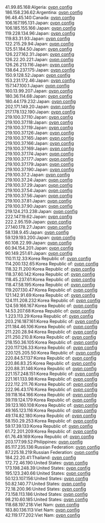 41.99.85.168:Algeria: [ovpn config](vpn/41_99_85_168.ovpn)  
186.158.236.62:Argentina: [ovpn config](vpn/186_158_236_62.ovpn)  
96.48.45.140:Canada: [ovpn config](vpn/96_48_45_140.ovpn)  
106.167.195.131:Japan: [ovpn config](vpn/106_167_195_131.ovpn)  
106.185.155.166:Japan: [ovpn config](vpn/106_185_155_166.ovpn)  
119.228.134.96:Japan: [ovpn config](vpn/119_228_134_96.ovpn)  
119.83.31.93:Japan: [ovpn config](vpn/119_83_31_93.ovpn)  
122.215.29.94:Japan: [ovpn config](vpn/122_215_29_94.ovpn)  
125.51.184.50:Japan: [ovpn config](vpn/125_51_184_50.ovpn)  
126.227.162.31:Japan: [ovpn config](vpn/126_227_162_31.ovpn)  
126.22.20.221:Japan: [ovpn config](vpn/126_22_20_221.ovpn)  
126.26.213.116:Japan: [ovpn config](vpn/126_26_213_116.ovpn)  
138.64.237.175:Japan: [ovpn config](vpn/138_64_237_175.ovpn)  
150.9.128.52:Japan: [ovpn config](vpn/150_9_128_52.ovpn)  
153.231.172.46:Japan: [ovpn config](vpn/153_231_172_46.ovpn)  
157.147.100.1:Japan: [ovpn config](vpn/157_147_100_1.ovpn)  
160.13.99.207:Japan: [ovpn config](vpn/160_13_99_207.ovpn)  
180.36.114.68:Japan: [ovpn config](vpn/180_36_114_68.ovpn)  
180.44.179.232:Japan: [ovpn config](vpn/180_44_179_232.ovpn)  
202.171.149.20:Japan: [ovpn config](vpn/202_171_149_20.ovpn)  
217.178.132.190:Japan: [ovpn config](vpn/217_178_132_190.ovpn)  
219.100.37.110:Japan: [ovpn config](vpn/219_100_37_110.ovpn)  
219.100.37.118:Japan: [ovpn config](vpn/219_100_37_118.ovpn)  
219.100.37.119:Japan: [ovpn config](vpn/219_100_37_119.ovpn)  
219.100.37.126:Japan: [ovpn config](vpn/219_100_37_126.ovpn)  
219.100.37.165:Japan: [ovpn config](vpn/219_100_37_165.ovpn)  
219.100.37.166:Japan: [ovpn config](vpn/219_100_37_166.ovpn)  
219.100.37.169:Japan: [ovpn config](vpn/219_100_37_169.ovpn)  
219.100.37.174:Japan: [ovpn config](vpn/219_100_37_174.ovpn)  
219.100.37.177:Japan: [ovpn config](vpn/219_100_37_177.ovpn)  
219.100.37.179:Japan: [ovpn config](vpn/219_100_37_179.ovpn)  
219.100.37.190:Japan: [ovpn config](vpn/219_100_37_190.ovpn)  
219.100.37.2:Japan: [ovpn config](vpn/219_100_37_2.ovpn)  
219.100.37.24:Japan: [ovpn config](vpn/219_100_37_24.ovpn)  
219.100.37.29:Japan: [ovpn config](vpn/219_100_37_29.ovpn)  
219.100.37.54:Japan: [ovpn config](vpn/219_100_37_54.ovpn)  
219.100.37.56:Japan: [ovpn config](vpn/219_100_37_56.ovpn)  
219.100.37.81:Japan: [ovpn config](vpn/219_100_37_81.ovpn)  
219.100.37.90:Japan: [ovpn config](vpn/219_100_37_90.ovpn)  
219.124.213.238:Japan: [ovpn config](vpn/219_124_213_238.ovpn)  
222.147.19.62:Japan: [ovpn config](vpn/222_147_19_62.ovpn)  
222.2.95.159:Japan: [ovpn config](vpn/222_2_95_159.ovpn)  
27.140.178.27:Japan: [ovpn config](vpn/27_140_178_27.ovpn)  
58.138.9.45:Japan: [ovpn config](vpn/58_138_9_45.ovpn)  
59.129.193.200:Japan: [ovpn config](vpn/59_129_193_200.ovpn)  
60.108.22.99:Japan: [ovpn config](vpn/60_108_22_99.ovpn)  
60.94.154.201:Japan: [ovpn config](vpn/60_94_154_201.ovpn)  
90.149.251.61:Japan: [ovpn config](vpn/90_149_251_61.ovpn)  
110.11.12.33:Korea Republic of: [ovpn config](vpn/110_11_12_33.ovpn)  
114.200.132.65:Korea Republic of: [ovpn config](vpn/114_200_132_65.ovpn)  
118.32.11.200:Korea Republic of: [ovpn config](vpn/118_32_11_200.ovpn)  
118.37.60.142:Korea Republic of: [ovpn config](vpn/118_37_60_142.ovpn)  
118.45.237.61:Korea Republic of: [ovpn config](vpn/118_45_237_61.ovpn)  
118.47.58.195:Korea Republic of: [ovpn config](vpn/118_47_58_195.ovpn)  
119.207.130.47:Korea Republic of: [ovpn config](vpn/119_207_130_47.ovpn)  
121.142.91.69:Korea Republic of: [ovpn config](vpn/121_142_91_69.ovpn)  
124.111.208.232:Korea Republic of: [ovpn config](vpn/124_111_208_232.ovpn)  
124.59.166.167:Korea Republic of: [ovpn config](vpn/124_59_166_167.ovpn)  
14.53.207.68:Korea Republic of: [ovpn config](vpn/14_53_207_68.ovpn)  
1.223.113.29:Korea Republic of: [ovpn config](vpn/1_223_113_29.ovpn)  
203.216.187.161:Korea Republic of: [ovpn config](vpn/203_216_187_161.ovpn)  
211.184.46.106:Korea Republic of: [ovpn config](vpn/211_184_46_106.ovpn)  
211.220.28.94:Korea Republic of: [ovpn config](vpn/211_220_28_94.ovpn)  
211.250.210.8:Korea Republic of: [ovpn config](vpn/211_250_210_8.ovpn)  
218.150.36.105:Korea Republic of: [ovpn config](vpn/218_150_36_105.ovpn)  
220.117.126.33:Korea Republic of: [ovpn config](vpn/220_117_126_33.ovpn)  
220.125.205.50:Korea Republic of: [ovpn config](vpn/220_125_205_50.ovpn)  
220.84.57.137:Korea Republic of: [ovpn config](vpn/220_84_57_137.ovpn)  
220.86.83.25:Korea Republic of: [ovpn config](vpn/220_86_83_25.ovpn)  
220.88.31.146:Korea Republic of: [ovpn config](vpn/220_88_31_146.ovpn)  
221.157.248.151:Korea Republic of: [ovpn config](vpn/221_157_248_151.ovpn)  
221.161.133.98:Korea Republic of: [ovpn config](vpn/221_161_133_98.ovpn)  
222.112.211.76:Korea Republic of: [ovpn config](vpn/222_112_211_76.ovpn)  
222.96.43.176:Korea Republic of: [ovpn config](vpn/222_96_43_176.ovpn)  
39.118.164.166:Korea Republic of: [ovpn config](vpn/39_118_164_166.ovpn)  
39.119.124.179:Korea Republic of: [ovpn config](vpn/39_119_124_179.ovpn)  
39.123.160.108:Korea Republic of: [ovpn config](vpn/39_123_160_108.ovpn)  
49.165.123.116:Korea Republic of: [ovpn config](vpn/49_165_123_116.ovpn)  
49.174.82.180:Korea Republic of: [ovpn config](vpn/49_174_82_180.ovpn)  
58.150.29.253:Korea Republic of: [ovpn config](vpn/58_150_29_253.ovpn)  
59.17.39.133:Korea Republic of: [ovpn config](vpn/59_17_39_133.ovpn)  
61.72.201.209:Korea Republic of: [ovpn config](vpn/61_72_201_209.ovpn)  
61.76.49.169:Korea Republic of: [ovpn config](vpn/61_76_49_169.ovpn)  
203.177.99.52:Philippines: [ovpn config](vpn/203_177_99_52.ovpn)  
85.117.235.136:Russian Federation: [ovpn config](vpn/85_117_235_136.ovpn)  
87.225.18.219:Russian Federation: [ovpn config](vpn/87_225_18_219.ovpn)  
184.22.20.41:Thailand: [ovpn config](vpn/184_22_20_41.ovpn)  
172.72.46.190:United States: [ovpn config](vpn/172_72_46_190.ovpn)  
173.198.248.39:United States: [ovpn config](vpn/173_198_248_39.ovpn)  
195.123.240.66:United States: [ovpn config](vpn/195_123_240_66.ovpn)  
50.123.107.156:United States: [ovpn config](vpn/50_123_107_156.ovpn)  
50.82.140.77:United States: [ovpn config](vpn/50_82_140_77.ovpn)  
72.18.200.96:United States: [ovpn config](vpn/72_18_200_96.ovpn)  
73.158.113.186:United States: [ovpn config](vpn/73_158_113_186.ovpn)  
98.210.60.185:United States: [ovpn config](vpn/98_210_60_185.ovpn)  
118.68.197.218:Viet Nam: [ovpn config](vpn/118_68_197_218.ovpn)  
183.80.136.113:Viet Nam: [ovpn config](vpn/183_80_136_113.ovpn)  
42.119.177.202:Viet Nam: [ovpn config](vpn/42_119_177_202.ovpn)  
